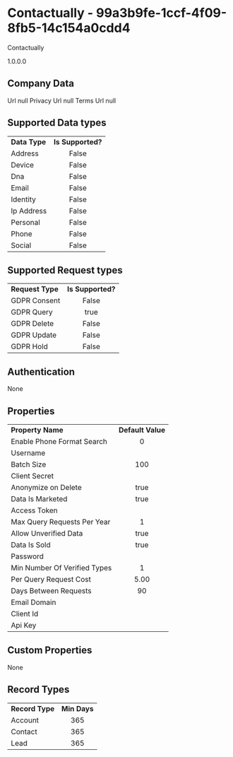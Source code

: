 # Contactually - 99a3b9fe-1ccf-4f09-8fb5-14c154a0cdd4
Contactually
1.0.0.0
## Company Data
Url null
Privacy Url null
Terms Url null

##   Supported Data types
|    |            |
| ----------|:-------------:|
| **Data Type** | **Is Supported?** |
|Address | False||BioIdentity | False
|Device | False
|Dna | False
|Email | False
|Identity | False
|Ip Address | False
|Personal | False
|Phone | False
|Social | False

##   Supported Request types
|    |            |
| ----------|:-------------:|
| **Request Type** | **Is Supported?** |
|GDPR Consent | False
|GDPR Query | true
|GDPR Delete | False
|GDPR Update | False
|GDPR Hold | False

##   Authentication
None
##   Properties
|    |            |
| ----------|:-------------:|
| **Property Name** | **Default Value** |
|Enable Phone Format Search | 0
|Username | 
|Batch Size | 100
|Client Secret | 
|Anonymize on Delete | true
|Data Is Marketed | true
|Access Token | 
|Max Query Requests Per Year | 1
|Allow Unverified Data | true
|Data Is Sold | true
|Password | 
|Min Number Of Verified Types | 1
|Per Query Request Cost | 5.00
|Days Between Requests | 90
|Email Domain | 
|Client Id | 
|Api Key | 

##   Custom Properties
None
##   Record Types
|    |            |
| ----------|:-------------:|
| **Record Type** | **Min Days** |
|Account|365
|Contact|365
|Lead|365

